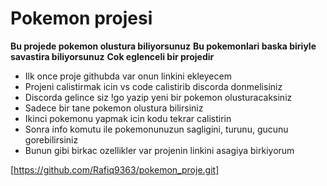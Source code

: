 # Pokemon projesi

**Bu projede pokemon olustura biliyorsunuz**
**Bu pokemonlari baska biriyle savastira biliyorsunuz**
**Cok eglenceli bir projedir**

- Ilk once proje githubda var onun linkini ekleyecem 
- Projeni calistirmak icin vs code calistirib discorda donmelisiniz
- Discorda gelince siz !go yazip yeni bir pokemon olusturacaksiniz
- Sadece bir tane pokemon olustura bilirsiniz
- Ikinci pokemonu yapmak icin kodu tekrar calistirin
- Sonra info komutu ile pokemonunuzun sagligini, turunu, gucunu gorebilirsiniz
- Bunun gibi birkac ozellikler var projenin linkini asagiya birkiyorum



[https://github.com/Rafiq9363/pokemon_proje.git]
